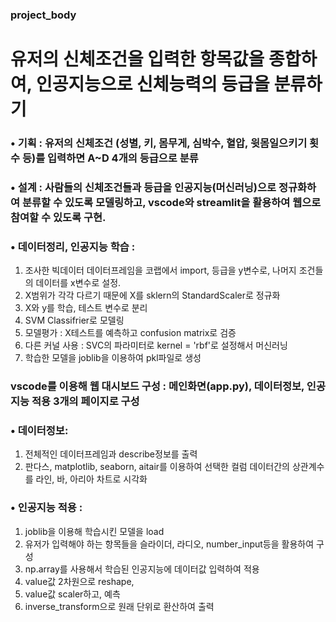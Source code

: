 ### project_body
# 유저의 신체조건을 입력한 항목값을 종합하여, 인공지능으로 신체능력의 등급을 분류하기
### • 기획 : 유저의 신체조건 (성별, 키, 몸무게, 심박수, 혈압, 윗몸일으키기 횟수 등)를 입력하면 A~D 4개의 등급으로 분류
### • 설계 : 사람들의 신체조건들과 등급을 인공지능(머신러닝)으로 정규화하여 분류할 수 있도록 모델링하고, vscode와 streamlit을 활용하여 웹으로 참여할 수 있도록 구현.
### • 데이터정리, 인공지능 학습 : 
1. 조사한 빅데이터 데이터프레임을 코랩에서 import, 등급을 y변수로, 나머지 조건들의 데이터를 x변수로 설정. 
2. X범위가 각각 다르기 때문에 X를 sklern의 StandardScaler로 정규화
3. X와 y를 학습, 테스트 변수로 분리
4. SVM Classifrier로 모델링 
5. 모델평가 : X테스트를 예측하고 confusion matrix로 검증
6. 다른 커널 사용 : SVC의 파라미터로 kernel = 'rbf'로 설정해서 머신러닝
7. 학습한 모델을 joblib을 이용하여 pkl파일로 생성

### vscode를 이용해 웹 대시보드 구성 : 메인화면(app.py), 데이터정보, 인공지능 적용 3개의 페이지로 구성
### • 데이터정보: 
1. 전체적인 데이터프레임과 describe정보를 출력
2. 판다스, matplotlib, seaborn, aitair를 이용하여 선택한 컬럼 데이터간의 상관계수를 라인, 바, 아리아 차트로 시각화

### • 인공지능 적용 : 
1. joblib을 이용해 학습시킨 모델을 load
2. 유저가 입력해야 하는 항목들을 슬라이더, 라디오, number_input등을 활용하여 구성
3. np.array를 사용해서 학습된 인공지능에 데이터값 입력하여 적용
4. value값 2차원으로 reshape, 
5. value값 scaler하고, 예측
6. inverse_transform으로 원래 단위로 환산하여 출력

